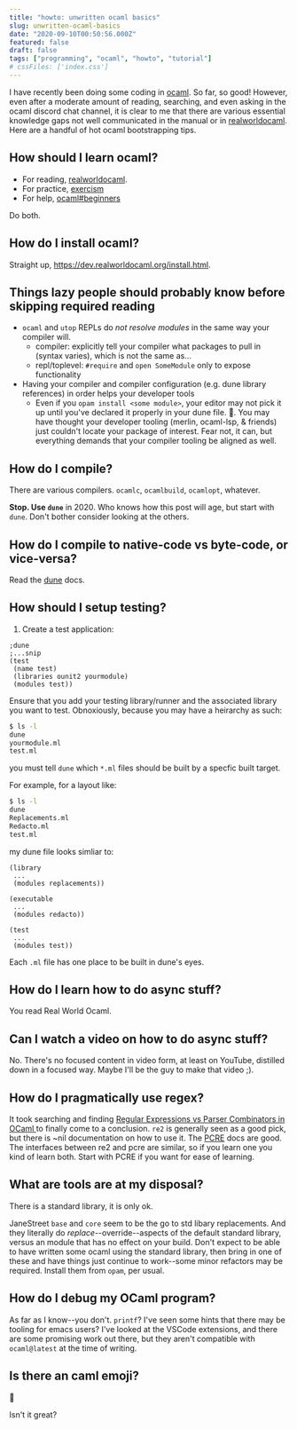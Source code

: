 ```yaml
---
title: "howto: unwritten ocaml basics"
slug: unwritten-ocaml-basics
date: "2020-09-10T00:50:56.000Z"
featured: false
draft: false
tags: ["programming", "ocaml", "howto", "tutorial"]
# cssFiles: ['index.css']
---
```


I have recently been doing some coding in [ocaml](https://ocaml.org/).
So far, so good! However, even after a moderate amount of reading, searching,
and even asking in the ocaml discord chat channel, it is clear to me that there are
various essential knowledge gaps not well communicated in the manual or
in [realworldocaml](https://dev.realworldocaml.org/). Here are a handful of hot
ocaml bootstrapping tips.

## How should I learn ocaml?

- For reading, [realworldocaml](https://dev.realworldocaml.org/).
- For practice, [exercism](https://exercism.io/)
- For help, [ocaml#beginners](https://discuss.ocaml.org/t/ocaml-discord-server/1884)

Do both.

## How do I install ocaml?

Straight up, https://dev.realworldocaml.org/install.html.

## Things lazy people should probably know before skipping required reading

- `ocaml` and `utop` REPLs do _not resolve modules_ in the same way your compiler will.
  - compiler: explicitly tell your compiler what packages to pull in (syntax varies), which is not the same as...
  - repl/toplevel: `#require` and `open SomeModule` only to expose functionality
- Having your compiler and compiler configuration (e.g. dune library references) in order helps your developer tools
  - Even if you `opam install <some module>`, your editor may not pick it up until you've declared it properly in your dune file. 🤯. You may have thought your developer tooling (merlin, ocaml-lsp, & friends) just couldn't locate your package of interest. Fear not, it can, but everything demands that your compiler tooling be aligned as well.

## How do I compile?

There are various compilers. `ocamlc`, `ocamlbuild`, `ocamlopt`, whatever.

**Stop. Use `dune`** in 2020. Who knows how this post will age, but start with `dune`. Don't bother consider looking at the others.

## How do I compile to native-code vs byte-code, or vice-versa?

Read the [dune](https://dune.readthedocs.io/en/stable/quick-start.html) docs.

## How should I setup testing?

1. Create a test application:

```dune
;dune
;...snip
(test
 (name test)
 (libraries ounit2 yourmodule)
 (modules test))
```

Ensure that you add your testing library/runner and the associated library
you want to test. Obnoxiously, because you may have a heirarchy as such:

```sh
$ ls -l
dune
yourmodule.ml
test.ml
```

you must tell `dune` which `*.ml` files should be built by a specfic built
target.

For example, for a layout like:

```sh
$ ls -l
dune
Replacements.ml
Redacto.ml
test.ml
```

my dune file looks simliar to:

```dune
(library
 ...
 (modules replacements))

(executable
 ...
 (modules redacto))

(test
 ...
 (modules test))
```

Each `.ml` file has one place to be built in dune's eyes.

## How do I learn how to do async stuff?

You read Real World Ocaml.

## Can I watch a video on how to do async stuff?

No. There's no focused content in video form, at least on YouTube, distilled
down in a focused way. Maybe I'll be the guy to make that video ;).

## How do I pragmatically use regex?

It took searching and finding [Regular Expressions vs Parser Combinators in OCaml
](https://pl-rants.net/posts/regexes-and-combinators-2/)
to finally come to a conclusion. `re2` is generally seen as a good pick,
but there is ~nil documentation on how to use it. The [PCRE](https://mmottl.github.io/pcre-ocaml/) docs are good. The interfaces between re2 and pcre are
similar, so if you learn one you kind of learn both. Start with PCRE if you want for ease of learning.

## What are tools are at my disposal?

There is a standard library, it is only ok.

JaneStreet `base` and `core` seem to be the go to std libary replacements.
And they literally do _replace_--override--aspects of the default standard library,
versus an module that has no effect on your build. Don't expect to be able to have
written some ocaml using the standard library, then bring in one of these and
have things just continue to work--some minor refactors may be required.
Install them from `opam`, per usual.

## How do I debug my OCaml program?

As far as I know--you don't. `printf`? I've seen some hints that there may
be tooling for emacs users? I've looked at the VSCode extensions, and there are
some promising work out there, but they aren't compatible with `ocaml@latest`
at the time of writing.

## Is there an caml emoji?

🐫

Isn't it great?
